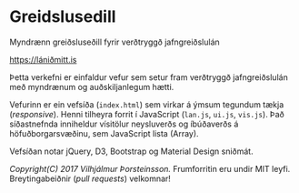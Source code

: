 # Greidslusedill
Myndrænn greiðsluseðill fyrir verðtryggð jafngreiðslulán

<https://lániðmitt.is>

Þetta verkefni er einfaldur vefur sem setur fram verðtryggð jafngreiðslulán
með myndrænum og auðskiljanlegum hætti.

Vefurinn er ein vefsíða (`index.html`) sem virkar á ýmsum tegundum tækja
(*responsive*). Henni tilheyra forrit í JavaScript (`lan.js`, `ui.js`, `vis.js`).
Það síðastnefnda inniheldur vísitölur neysluverðs og íbúðaverðs á höfuðborgarsvæðinu,
sem JavaScript lista (Array).

Vefsíðan notar jQuery, D3, Bootstrap og Material Design sniðmát.

*Copyright(C) 2017 Vilhjálmur Þorsteinsson.*
Frumforritin eru undir MIT leyfi. Breytingabeiðnir (*pull requests*) velkomnar!
